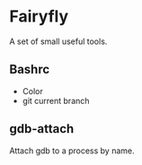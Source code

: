 Fairyfly
========

A set of small useful tools.

Bashrc
------

- Color
- git current branch

gdb-attach
----------

Attach gdb to a process by name.
